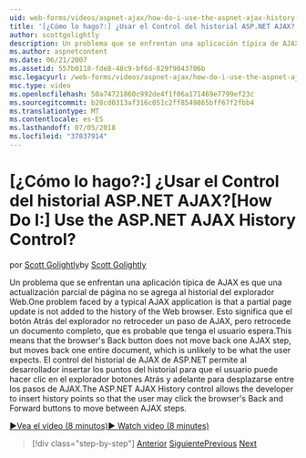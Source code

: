 ```yaml
---
uid: web-forms/videos/aspnet-ajax/how-do-i-use-the-aspnet-ajax-history-control
title: '[¿Cómo lo hago?:] ¿Usar el Control del historial ASP.NET AJAX? | Microsoft Docs'
author: scottgolightly
description: Un problema que se enfrentan una aplicación típica de AJAX es que una actualización parcial de página no se agrega al historial del explorador Web. Esto significa que el B. del explorador..
ms.author: aspnetcontent
ms.date: 06/21/2007
ms.assetid: 557b0118-fde8-48c9-bf6d-829f9043706b
msc.legacyurl: /web-forms/videos/aspnet-ajax/how-do-i-use-the-aspnet-ajax-history-control
msc.type: video
ms.openlocfilehash: 50a74721860c992de4f1f06a171469e7799ef23c
ms.sourcegitcommit: b28cd0313af316c051c2ff8549865bff67f2fbb4
ms.translationtype: MT
ms.contentlocale: es-ES
ms.lasthandoff: 07/05/2018
ms.locfileid: "37837914"
---
```

<a name="how-do-i-use-the-aspnet-ajax-history-control"></a><span data-ttu-id="a427a-105">[¿Cómo lo hago?:] ¿Usar el Control del historial ASP.NET AJAX?</span><span class="sxs-lookup"><span data-stu-id="a427a-105">[How Do I:] Use the ASP.NET AJAX History Control?</span></span>
====================
<span data-ttu-id="a427a-106">por [Scott Golightly](https://github.com/scottgolightly)</span><span class="sxs-lookup"><span data-stu-id="a427a-106">by [Scott Golightly](https://github.com/scottgolightly)</span></span>

<span data-ttu-id="a427a-107">Un problema que se enfrentan una aplicación típica de AJAX es que una actualización parcial de página no se agrega al historial del explorador Web.</span><span class="sxs-lookup"><span data-stu-id="a427a-107">One problem faced by a typical AJAX application is that a partial page update is not added to the history of the Web browser.</span></span> <span data-ttu-id="a427a-108">Esto significa que el botón Atrás del explorador no retroceder un paso de AJAX, pero retrocede un documento completo, que es probable que tenga el usuario espera.</span><span class="sxs-lookup"><span data-stu-id="a427a-108">This means that the browser's Back button does not move back one AJAX step, but moves back one entire document, which is unlikely to be what the user expects.</span></span> <span data-ttu-id="a427a-109">El control del historial de AJAX de ASP.NET permite al desarrollador insertar los puntos del historial para que el usuario puede hacer clic en el explorador botones Atrás y adelante para desplazarse entre los pasos de AJAX.</span><span class="sxs-lookup"><span data-stu-id="a427a-109">The ASP.NET AJAX History control allows the developer to insert history points so that the user may click the browser's Back and Forward buttons to move between AJAX steps.</span></span>

[<span data-ttu-id="a427a-110">&#9654;Vea el vídeo (8 minutos)</span><span class="sxs-lookup"><span data-stu-id="a427a-110">&#9654; Watch video (8 minutes)</span></span>](https://channel9.msdn.com/Blogs/ASP-NET-Site-Videos/how-do-i-use-the-aspnet-ajax-history-control)

> [!div class="step-by-step"]
> <span data-ttu-id="a427a-111">[Anterior](how-do-i-use-the-aspnet-ajax-updateprogress-control.md)
> [Siguiente](how-do-i-implement-the-ajax-after-processing-pattern.md)</span><span class="sxs-lookup"><span data-stu-id="a427a-111">[Previous](how-do-i-use-the-aspnet-ajax-updateprogress-control.md)
[Next](how-do-i-implement-the-ajax-after-processing-pattern.md)</span></span>
